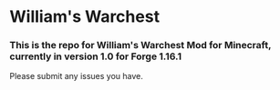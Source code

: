 # William's Warchest
### This is the repo for William's Warchest Mod for Minecraft, currently in version 1.0 for Forge 1.16.1

Please submit any issues you have.
